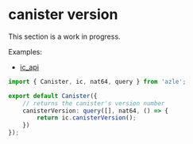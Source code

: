 # canister version

This section is a work in progress.

Examples:

-   [ic_api](https://github.com/demergent-labs/azle/tree/main/examples/ic_api)

```typescript
import { Canister, ic, nat64, query } from 'azle';

export default Canister({
    // returns the canister's version number
    canisterVersion: query([], nat64, () => {
        return ic.canisterVersion();
    })
});
```
